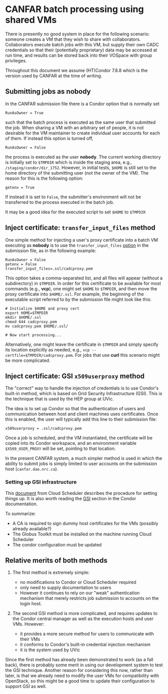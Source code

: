 # CANFAR batch processing using shared VMs

There is presently no good system in place for the following scenario: someone creates a VM that they wish to share with collaborators. Collaborators execute batch jobs with this VM, but supply their own CADC credentials so that their (potentially proprietary) data may be accessed at run time, and results can be stored back into their VOSpace with group privileges.

Throughout this document we assume (HT)Condor 7.8.8 which is the version used by CANFAR at the time of writing.


## Submitting jobs as **nobody**

In the CANFAR submission file there is a Condor option that is normally set
```
RunAsOwner = True
```
such that the batch process is executed as the same user that submitted the job. When sharing a VM with an arbitrary set of people, it is not desirable for the VM maintainer to create individual user accounts for each of them. If instead this option is turned off,
```
RunAsOwner = False
```
the process is executed as the user **nobody**. The current working directory is initially set to ```$TMPDIR``` which is inside the staging area, e.g., ```/staging/condor/dir_1752```. However, in initial tests, ```$HOME``` is still set to the home directory of the submitting user (not the owner of the VM). The reason for this is the following option:
```
getenv = True
```
If instead it is set to ```False```, the submitter's environment will not be transferred to the process executed in the batch job.

It may be a good idea for the executed script to set ```$HOME``` to ```$TMPDIR```


## Inject certificate: ```transfer_input_files``` method

One simple method for injecting a user's proxy certificate into a batch VM executing as **nobody** is to use the ```transfer_input_files``` [option](http://research.cs.wisc.edu/htcondor/manual/v7.8/2_5Submitting_Job.html#SECTION00354300000000000000) in the submission file, as in the following example:
```
RunAsOwner = False
getenv = False
transfer_input_files=.ssl/cadcproxy.pem
```
This option takes a comma-separated list, and all files will appear (without a subdirectory) in ```$TMPDIR```. In order for this certificate to be available for most commands (e.g., **vcp**), one might set ```$HOME``` to ```$TMPDIR```, and then move the proxy certificate into ```$HOME/.ssl```. For example, the beginning of the executable script referred to by the submission file might look like this:

```
# Initialize $HOME and proxy cert
export HOME=$TMPDIR
mkdir $HOME/.ssl
chmod 644 cadcproxy.pem
mv cadcproxy.pem $HOME/.ssl/

# Now start processing...
```

Alternatively, one might leave the certificate in ```$TMPDIR``` and simply specify its location explicitly as needed, e.g., ```vcp --certfile=$TMPDIR/cadcproxy.pem```. For jobs that use **curl** this scenario might be more complicated.


## Inject certificate: GSI ```x509userproxy``` method

The "correct" way to handle the injection of credentials is to use Condor's built-in method, which is based on Grid Security Infrastructure (GSI). This is the technique that is used by the HEP group at UVic.

The idea is to set up Condor so that the authentication of users and communication between host and client machines uses certificates. Once this is enabled, the user will typically add this line to their submission file:
```
x509userproxy = .ssl/cadcproxy.pem
```

Once a job is scheduled, and the VM instantiated, the certificate will be copied into its Condor workspace, and an environment variable ```$X509_USER_PROXY``` will be set, pointing to that location.

In the present CANFAR system, a much simpler method is used in which the ability to submit jobs is simply limited to user accounts on the submission host (```canfar.dao.nrc.ca```).


### Setting up GSI infrastructure

This [document](https://wiki.heprc.uvic.ca/twiki/bin/view/Main/CsGsiSupport) from Cloud Scheduler describes the procedure for setting things up. It is also worth reading the [GSI](http://research.cs.wisc.edu/htcondor/manual/v7.8/3_6Security.html#SECTION00463100000000000000) section in the Condor documentation.

To summarize:

* A CA is required to sign dummy host certificates for the VMs (possibly already available?)
* The Globus Toolkit must be installed on the machine running Cloud Scheduler
* The condor configuration must be updated


## Relative merits of both methods

1. The first method is extremely simple:
   * no modifications to Condor or Cloud Scheduler required
   * only need to supply documentation to users
   * However it continues to rely on our "weak" authentication mechanism that merely restricts job submission to accounts on the login host.

2. The second GSI method is more complicated, and requires updates to the Condor central manager as well as the execution hosts and user VMs. However:
   * it provides a more secure method for users to communicate with their VMs
   * it conforms to Condor's built-in credential injection mechanism
   * it is the system used by UVic

Since the first method has already been demonstrated to work (as a fall back), there is probably some merit in using our development system to test the GSI technique. Another reason for considering this now, rather than later, is that we already need to modify the user VMs for compatibility with OpenStack, so this might be a good time to update their configuration to support GSI as well.
